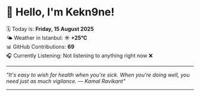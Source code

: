 # 👋 Hello, I'm Kekn9ne!

🗓️ Today is: **Friday, 15 August 2025**  
🌤️ Weather in Istanbul: **☀️   +25°C**  
📊 GitHub Contributions: **69**  
🎧 Currently Listening: Not listening to anything right now ❌

---

_"It's easy to wish for health when you're sick.  When you're doing well, you need just as much vigilance. — *Kamal Ravikant*"_

---
